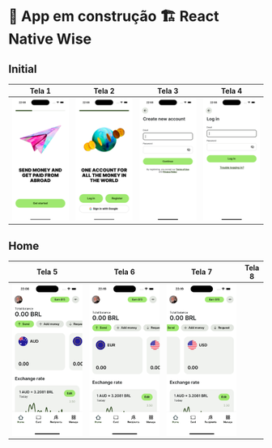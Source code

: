 # 🚧 App em construção 🏗️ React Native Wise


## Initial

| Tela 1             | Tela 2             | Tela 3             | Tela 4             |
|--------------------|--------------------|--------------------|--------------------|
| ![Tela 1](./assets/screenshots/screen1.png) | ![Tela 2](./assets/screenshots/screen2.png) | ![Tela 3](./assets/screenshots/screen3.png) | ![Tela 4](./assets/screenshots/screen4.png) |

## Home

| Tela 5             | Tela 6             | Tela 7             | Tela 8             |
|--------------------|--------------------|--------------------|--------------------|
| ![Tela 5](./assets/screenshots/screen5.png) | ![Tela 6](./assets/screenshots/screen6.png) | ![Tela 7](./assets/screenshots/screen7.png) |